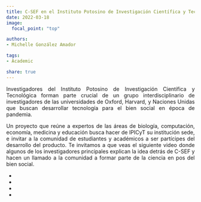```yaml
---
title: C-SEF en el Instituto Potosino de Investigación Científica y Tecnológica!
date: 2022-03-18
image:
  focal_point: "top"

authors:
- Michelle González Amador

tags:
- Academic

share: true
---
```


<p style='text-align: justify'>Investigadores del Instituto Potosino de Investigación Científica y Tecnológica forman parte crucial de un grupo interdisciplinario de investigadores de las universidades de Oxford, Harvard, y Naciones Unidas que buscan desarrollar tecnología para el bien social en época de pandemia.</p>

<!--more-->

<p style='text-align: justify'>Un proyecto que reúne a expertos de las áreas de biología, computación, economía, medicina y educación busca hacer de IPICyT su institución sede, e invitar a la comunidad de estudiantes y académicos a ser partícipes
del desarrollo del producto. Te invitamos a que veas el siguiente video donde algunos de los investigadores principales explican la idea detrás de C-SEF y hacen un llamado a la comunidad a formar parte de la ciencia en pos del bien social. </p>

<ul class="share">
  <li>
    <a href="https://twitter.com/intent/tweet?url=https://www.c-sef.com/post/video-de-invitacion/" target="_blank" rel="noopener" class="share-btn-twitter" aria-label="twitter">
      <i class="fab fa-twitter"></i>
    </a>
  </li>
  <li>
    <a href="https://www.facebook.com/sharer.php?u=https://www.c-sef.com/post/video-de-invitacion/" target="_blank" rel="noopener" class="share-btn-facebook" aria-label="facebook">
      <i class="fab fa-facebook"></i>
    </a>
  <li>
    <a href="https://www.linkedin.com/shareArticle?url=https://www.c-sef.com/post/video-de-invitacion/" target="_blank" rel="noopener" class="share-btn-linkedin" aria-label="linkedin-in">
      <i class="fab fa-linkedin-in"></i>
    </a>
  </li>
  <li>
    <a href="whatsapp://send?text=C%20SEF%20WEBSITE%20https://www.c-sef.com/post/video-de-invitacion/" target="_blank" rel="noopener" class="share-btn-whatsapp" aria-label="whatsapp">
      <i class="fab fa-whatsapp"></i>
    </a>
  </li>
</ul>
